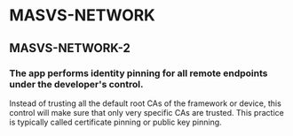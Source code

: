 #  MASVS-NETWORK

## MASVS-NETWORK-2

### The app performs identity pinning for all remote endpoints under the developer's control.

Instead of trusting all the default root CAs of the framework or device, this control will make sure that only very specific CAs are trusted. This practice is typically called certificate pinning or public key pinning.